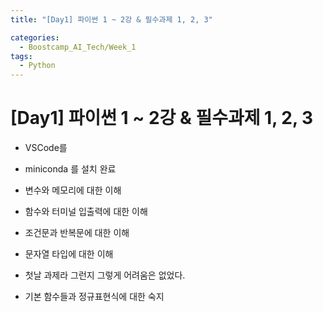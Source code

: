 ```yaml
---
title: "[Day1] 파이썬 1 ~ 2강 & 필수과제 1, 2, 3"

categories:
  - Boostcamp_AI_Tech/Week_1
tags:
  - Python
---
```


# [Day1] 파이썬 1 ~ 2강 & 필수과제 1, 2, 3

* VSCode를 
* miniconda 를 설치 완료

* 변수와 메모리에 대한 이해
* 함수와 터미널 입출력에 대한 이해
* 조건문과 반복문에 대한 이해
* 문자열 타입에 대한 이해

* 첫날 과제라 그런지 그렇게 어려움은 없었다.

* 기본 함수들과 정규표현식에 대한 숙지
